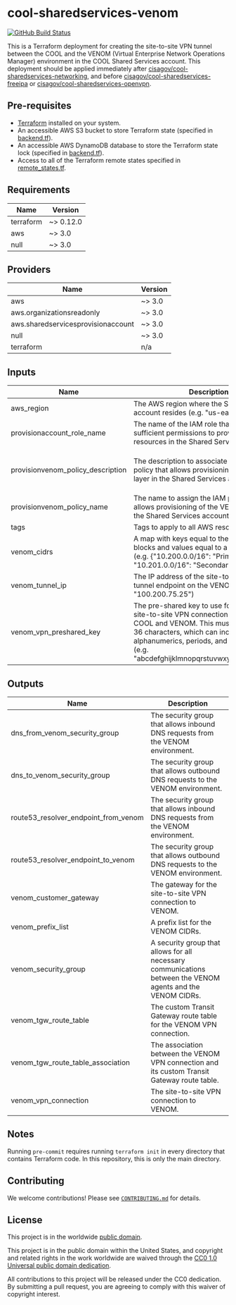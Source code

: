 # cool-sharedservices-venom #

[![GitHub Build Status](https://github.com/cisagov/cool-sharedservices-venom/workflows/build/badge.svg)](https://github.com/cisagov/cool-sharedservices-venom/actions)

This is a Terraform deployment for creating the site-to-site VPN
tunnel between the COOL and the VENOM (Virtual Enterprise Network
Operations Manager) environment in the COOL Shared Services account.
This deployment should be applied immediately after
[cisagov/cool-sharedservices-networking](https://github.com/cisagov/cool-sharedservices-networking),
and before
[cisagov/cool-sharedservices-freeipa](https://github.com/cisagov/cool-sharedservices-freeipa)
or
[cisagov/cool-sharedservices-openvpn](https://github.com/cisagov/cool-sharedservices-openvpn).

## Pre-requisites ##

- [Terraform](https://www.terraform.io/) installed on your system.
- An accessible AWS S3 bucket to store Terraform state
  (specified in [backend.tf](backend.tf)).
- An accessible AWS DynamoDB database to store the Terraform state lock
  (specified in [backend.tf](backend.tf)).
- Access to all of the Terraform remote states specified in
  [remote_states.tf](remote_states.tf).

## Requirements ##

| Name | Version |
|------|---------|
| terraform | ~> 0.12.0 |
| aws | ~> 3.0 |
| null | ~> 3.0 |

## Providers ##

| Name | Version |
|------|---------|
| aws | ~> 3.0 |
| aws.organizationsreadonly | ~> 3.0 |
| aws.sharedservicesprovisionaccount | ~> 3.0 |
| null | ~> 3.0 |
| terraform | n/a |

## Inputs ##

| Name | Description | Type | Default | Required |
|------|-------------|------|---------|:--------:|
| aws_region | The AWS region where the Shared Services account resides (e.g. "us-east-1"). | `string` | `us-east-1` | no |
| provisionaccount_role_name | The name of the IAM role that allows sufficient permissions to provision all AWS resources in the Shared Services account. | `string` | `ProvisionAccount` | no |
| provisionvenom_policy_description | The description to associate with the IAM policy that allows provisioning of the VENOM layer in the Shared Services account. | `string` | `Allows provisioning of the VENOM layer in the Shared Services account.` | no |
| provisionvenom_policy_name | The name to assign the IAM policy that allows provisioning of the VENOM layer in the Shared Services account. | `string` | `ProvisionVenom` | no |
| tags | Tags to apply to all AWS resources created. | `map(string)` | `{}` | no |
| venom_cidrs | A map with keys equal to the VENOM CIDR blocks and values equal to a brief description (e.g. {"10.200.0.0/16": "Primary", "10.201.0.0/16": "Secondary"}). | `map(string)` | n/a | yes |
| venom_tunnel_ip | The IP address of the site-to-site VPN tunnel endpoint on the VENOM side (e.g. "100.200.75.25") | `string` | n/a | yes |
| venom_vpn_preshared_key | The pre-shared key to use for setting up the site-to-site VPN connection between the COOL and VENOM.  This must be a string of 36 characters, which can include alphanumerics, periods, and underscores (e.g. "abcdefghijklmnopqrstuvwxyz01234567._"). | `string` | n/a | yes |

## Outputs ##

| Name | Description |
|------|-------------|
| dns_from_venom_security_group | The security group that allows inbound DNS requests from the VENOM environment. |
| dns_to_venom_security_group | The security group that allows outbound DNS requests to the VENOM environment. |
| route53_resolver_endpoint_from_venom | The security group that allows inbound DNS requests from the VENOM environment. |
| route53_resolver_endpoint_to_venom | The security group that allows outbound DNS requests to the VENOM environment. |
| venom_customer_gateway | The gateway for the site-to-site VPN connection to VENOM. |
| venom_prefix_list | A prefix list for the VENOM CIDRs. |
| venom_security_group | A security group that allows for all necessary communications between the VENOM agents and the VENOM CIDRs. |
| venom_tgw_route_table | The custom Transit Gateway route table for the VENOM VPN connection. |
| venom_tgw_route_table_association | The association between the VENOM VPN connection and its custom Transit Gateway route table. |
| venom_vpn_connection | The site-to-site VPN connection to VENOM. |

## Notes ##

Running `pre-commit` requires running `terraform init` in every
directory that contains Terraform code. In this repository, this is
only the main directory.

## Contributing ##

We welcome contributions!  Please see [`CONTRIBUTING.md`](CONTRIBUTING.md) for
details.

## License ##

This project is in the worldwide [public domain](LICENSE).

This project is in the public domain within the United States, and
copyright and related rights in the work worldwide are waived through
the [CC0 1.0 Universal public domain
dedication](https://creativecommons.org/publicdomain/zero/1.0/).

All contributions to this project will be released under the CC0
dedication. By submitting a pull request, you are agreeing to comply
with this waiver of copyright interest.
